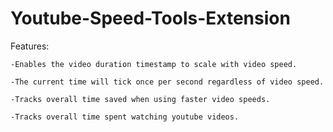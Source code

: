 # Youtube-Speed-Tools-Extension
Features: 

	-Enables the video duration timestamp to scale with video speed.

	-The current time will tick once per second regardless of video speed.

	-Tracks overall time saved when using faster video speeds.

	-Tracks overall time spent watching youtube videos.

